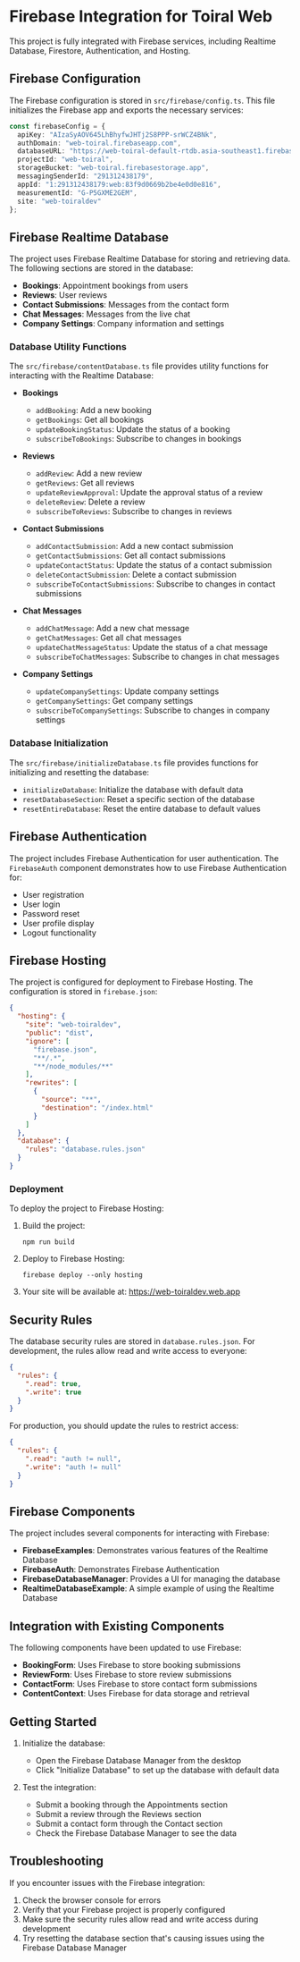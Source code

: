 # Firebase Integration for Toiral Web

This project is fully integrated with Firebase services, including Realtime Database, Firestore, Authentication, and Hosting.

## Firebase Configuration

The Firebase configuration is stored in `src/firebase/config.ts`. This file initializes the Firebase app and exports the necessary services:

```typescript
const firebaseConfig = {
  apiKey: "AIzaSyAOV645LhBhyfwJHTj2S8PPP-srWCZ4BNk",
  authDomain: "web-toiral.firebaseapp.com",
  databaseURL: "https://web-toiral-default-rtdb.asia-southeast1.firebasedatabase.app",
  projectId: "web-toiral",
  storageBucket: "web-toiral.firebasestorage.app",
  messagingSenderId: "291312438179",
  appId: "1:291312438179:web:83f9d0669b2be4e0d0e816",
  measurementId: "G-P5GXME2GEM",
  site: "web-toiraldev"
};
```

## Firebase Realtime Database

The project uses Firebase Realtime Database for storing and retrieving data. The following sections are stored in the database:

- **Bookings**: Appointment bookings from users
- **Reviews**: User reviews
- **Contact Submissions**: Messages from the contact form
- **Chat Messages**: Messages from the live chat
- **Company Settings**: Company information and settings

### Database Utility Functions

The `src/firebase/contentDatabase.ts` file provides utility functions for interacting with the Realtime Database:

- **Bookings**
  - `addBooking`: Add a new booking
  - `getBookings`: Get all bookings
  - `updateBookingStatus`: Update the status of a booking
  - `subscribeToBookings`: Subscribe to changes in bookings

- **Reviews**
  - `addReview`: Add a new review
  - `getReviews`: Get all reviews
  - `updateReviewApproval`: Update the approval status of a review
  - `deleteReview`: Delete a review
  - `subscribeToReviews`: Subscribe to changes in reviews

- **Contact Submissions**
  - `addContactSubmission`: Add a new contact submission
  - `getContactSubmissions`: Get all contact submissions
  - `updateContactStatus`: Update the status of a contact submission
  - `deleteContactSubmission`: Delete a contact submission
  - `subscribeToContactSubmissions`: Subscribe to changes in contact submissions

- **Chat Messages**
  - `addChatMessage`: Add a new chat message
  - `getChatMessages`: Get all chat messages
  - `updateChatMessageStatus`: Update the status of a chat message
  - `subscribeToChatMessages`: Subscribe to changes in chat messages

- **Company Settings**
  - `updateCompanySettings`: Update company settings
  - `getCompanySettings`: Get company settings
  - `subscribeToCompanySettings`: Subscribe to changes in company settings

### Database Initialization

The `src/firebase/initializeDatabase.ts` file provides functions for initializing and resetting the database:

- `initializeDatabase`: Initialize the database with default data
- `resetDatabaseSection`: Reset a specific section of the database
- `resetEntireDatabase`: Reset the entire database to default values

## Firebase Authentication

The project includes Firebase Authentication for user authentication. The `FirebaseAuth` component demonstrates how to use Firebase Authentication for:

- User registration
- User login
- Password reset
- User profile display
- Logout functionality

## Firebase Hosting

The project is configured for deployment to Firebase Hosting. The configuration is stored in `firebase.json`:

```json
{
  "hosting": {
    "site": "web-toiraldev",
    "public": "dist",
    "ignore": [
      "firebase.json",
      "**/.*",
      "**/node_modules/**"
    ],
    "rewrites": [
      {
        "source": "**",
        "destination": "/index.html"
      }
    ]
  },
  "database": {
    "rules": "database.rules.json"
  }
}
```

### Deployment

To deploy the project to Firebase Hosting:

1. Build the project:
   ```
   npm run build
   ```

2. Deploy to Firebase Hosting:
   ```
   firebase deploy --only hosting
   ```

3. Your site will be available at: https://web-toiraldev.web.app

## Security Rules

The database security rules are stored in `database.rules.json`. For development, the rules allow read and write access to everyone:

```json
{
  "rules": {
    ".read": true,
    ".write": true
  }
}
```

For production, you should update the rules to restrict access:

```json
{
  "rules": {
    ".read": "auth != null",
    ".write": "auth != null"
  }
}
```

## Firebase Components

The project includes several components for interacting with Firebase:

- **FirebaseExamples**: Demonstrates various features of the Realtime Database
- **FirebaseAuth**: Demonstrates Firebase Authentication
- **FirebaseDatabaseManager**: Provides a UI for managing the database
- **RealtimeDatabaseExample**: A simple example of using the Realtime Database

## Integration with Existing Components

The following components have been updated to use Firebase:

- **BookingForm**: Uses Firebase to store booking submissions
- **ReviewForm**: Uses Firebase to store review submissions
- **ContactForm**: Uses Firebase to store contact form submissions
- **ContentContext**: Uses Firebase for data storage and retrieval

## Getting Started

1. Initialize the database:
   - Open the Firebase Database Manager from the desktop
   - Click "Initialize Database" to set up the database with default data

2. Test the integration:
   - Submit a booking through the Appointments section
   - Submit a review through the Reviews section
   - Submit a contact form through the Contact section
   - Check the Firebase Database Manager to see the data

## Troubleshooting

If you encounter issues with the Firebase integration:

1. Check the browser console for errors
2. Verify that your Firebase project is properly configured
3. Make sure the security rules allow read and write access during development
4. Try resetting the database section that's causing issues using the Firebase Database Manager
